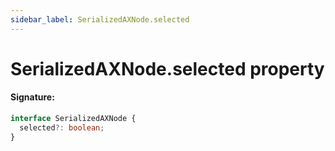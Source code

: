 ```yaml
---
sidebar_label: SerializedAXNode.selected
---
```


# SerializedAXNode.selected property

#### Signature:

```typescript
interface SerializedAXNode {
  selected?: boolean;
}
```
